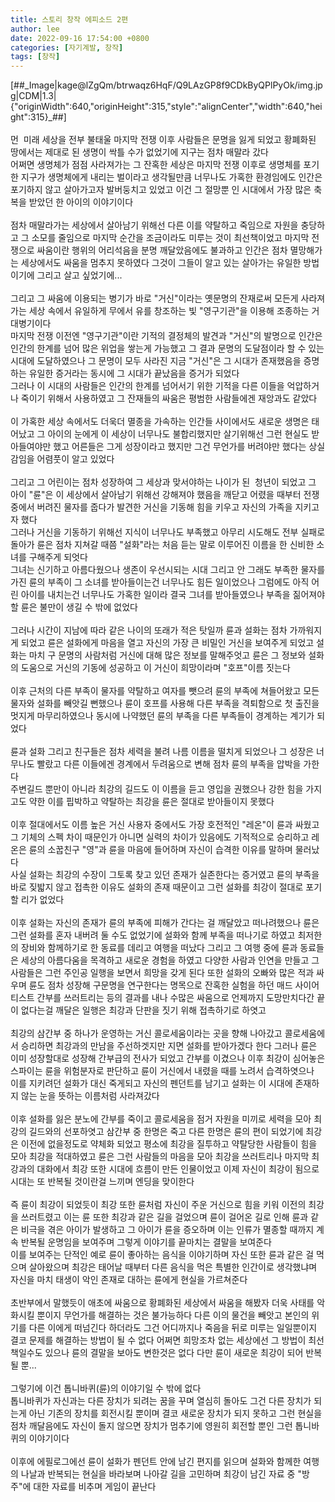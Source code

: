 ```yaml
---
title: 스토리 창작 에피소드 2편
author: lee
date: 2022-09-16 17:54:00 +0800
categories: [자기계발, 창작]
tags: [창작]
---
```


<div data-original-attrs="{&quot;style&quot;:&quot;&quot;}">[##_Image|kage@lZgQm/btrwaqz6HqF/Q9LAzGP8f9CDkByQPlPyOk/img.jpg|CDM|1.3|{"originWidth":640,"originHeight":315,"style":"alignCenter","width":640,"height":315}_##]</div>
<div data-original-attrs="{&quot;style&quot;:&quot;&quot;}">&nbsp;</div>
<div data-original-attrs="{&quot;style&quot;:&quot;&quot;}">먼&nbsp; 미래 세상을 전부 불태울 마지막 전쟁 이후 사람들은 문명을 잃게 되었고 황폐화된 땅에서는 제대로 된 생명이 싹틀 수가 없었기에 지구는 점차 매말라 갔다</div>
<div data-original-attrs="{&quot;style&quot;:&quot;&quot;}">어쩌면 생명체가 점점 사라져가는 그 잔혹한 세상은 마지막 전쟁 이후로 생명체를 포기한 지구가 생명체에게 내리는 벌이라고 생각될만큼 너무나도 가혹한 환경임에도 인간은 포기하지 않고 살아가고자 발버둥치고 있었고 이건 그 절망뿐 인 시대에서 가장 많은 축복을 받았던 한 아이의 이야기이다</div>
<div data-original-attrs="{&quot;style&quot;:&quot;&quot;}">&nbsp;</div>
<div data-original-attrs="{&quot;style&quot;:&quot;&quot;}">점차 매말라가는 세상에서 살아남기 위해선 다른 이를 약탈하고 죽임으로 자원을 충당하고 그 소모를 줄임으로 마지막 순간을 조금이라도 미루는 것이 최선책이었고 마지막 전쟁으로 싸움이란 행위의 어리석음을 분명 깨달았음에도 불과하고 인간은 점차 멸망해가는 세상에서도 싸움을 멈추지 못하였다 그것이 그들이 알고 있는 살아가는 유일한 방법이기에 그리고 살고 싶었기에...</div>
<div data-original-attrs="{&quot;style&quot;:&quot;&quot;}">&nbsp;</div>
<div data-original-attrs="{&quot;style&quot;:&quot;&quot;}">그리고 그 싸움에 이용되는 병기가 바로 "거신"이라는 옛문명의 잔재로써 모든게 사라져가는 세상 속에서 유일하게 무에서 유를 창조하는 빛 "영구기관"을 이용해 조종하는 거대병기이다&nbsp;</div>
<div data-original-attrs="{&quot;style&quot;:&quot;&quot;}">마지막 전쟁 이전엔 "영구기관"이란 기적의 결정체의 발견과 "거신"의 발명으로 인간은 인간의 한계를 넘어 많은 위업을 쌓는게 가능했고 그 결과 문명의 도달점이라 할 수 있는 시대에 도달하였으나 그 문명이 모두 사라진 지금 "거신"은 그 시대가 존재했음을 증명하는 유일한 증거라는 동시에 그 시대가 끝났음을 증거가 되었다&nbsp;</div>
<div data-original-attrs="{&quot;style&quot;:&quot;&quot;}">그러나 이 시대의 사람들은 인간의 한계를 넘어서기 위한 기적을 다른 이들을 억압하거나 죽이기 위해서 사용하였고 그 잔재들의 싸움은 평범한 사람들에겐 재앙과도 같았다</div>
<div data-original-attrs="{&quot;style&quot;:&quot;&quot;}">&nbsp;</div>
<div data-original-attrs="{&quot;style&quot;:&quot;&quot;}">이 가혹한 세상 속에서도 더욱더 멸종을 가속하는 인간들 사이에서도 새로운 생명은 태어났고 그 아이의 눈에게 이 세상이 너무나도 불합리했지만 살기위해선 그런 현실도 받아들여야만 했고 어른들은 그게 성장이라고 했지만 그건 무언가를 버려야만 했다는 상실감임을 어렴풋이 알고 있었다</div>
<div data-original-attrs="{&quot;style&quot;:&quot;&quot;}">&nbsp;</div>
<div data-original-attrs="{&quot;style&quot;:&quot;&quot;}">그리고 그 어린이는 점차 성장하여 그 세상과 맞서야하는 나이가 된&nbsp; 청년이 되었고 그 아이 "륜"은 이 세상에서 살아남기 위해선 강해져야 했음을 깨닫고 어렸을 때부터 전쟁 중에서 버려진 물자를 줍다가 발견한 거신을 기동해 힘을 키우고 자신의 가족을 지키고자 했다</div>
<div data-original-attrs="{&quot;style&quot;:&quot;&quot;}">그러나 거신을 기동하기 위해선 지식이 너무나도 부족했고 아무리 시도해도 전부 실패로 돌아가 륜은 점차 지쳐갈 때쯤 "설화"라는 처음 듣는 말로 이루어진 이름을 한 신비한 소녀를 구해주게 되엇다</div>
<div data-original-attrs="{&quot;style&quot;:&quot;&quot;}">그녀는 신기하고 아름다웠으나 생존이 우선시되는 시대 그리고 안 그래도 부족한 물자를 가진 륜의 부족이 그 소녀를 받아들이는건 너무나도 힘든 일이었으나 그럼에도 아직 어린 아이를 내치는건 너무나도 가혹한 일이라 결국 그녀를 받아들였으나 부족을 짊어져야할 륜은 불만이 생길 수 밖에 없었다</div>
<div data-original-attrs="{&quot;style&quot;:&quot;&quot;}">&nbsp;</div>
<div data-original-attrs="{&quot;style&quot;:&quot;&quot;}">그러나 시간이 지남에 따라 같은 나이의 또래가 적은 탓일까 륜과 설화는 점차 가까워지게 되었고 륜은 설화에게 마음을 열고 자신의 가장 큰 비밀인 거신을 보여주게 되었고 설화는 마치 구 문명의 사람처럼 거신에 대해 많은 정보를 말해주엇고 륜은 그 정보와 설화의 도움으로 거신의 기동에 성공하고 이 거신이 희망이라며 "호프"이름 짓는다</div>
<div data-original-attrs="{&quot;style&quot;:&quot;&quot;}">&nbsp;</div>
<div data-original-attrs="{&quot;style&quot;:&quot;&quot;}">이후 근처의 다른 부족이 물자를 약탈하고 여자를 뺏으려 륜의 부족에 쳐들어왔고 모든 물자와 설화를 빼앗길 뻔했으나 륜이 호프를 사용해 다른 부족을 격퇴함으로 첫 출진을 멋지게 마무리하였으나 동시에 나약했던 륜의 부족을 다른 부족들이 경계하는 계기가 되었다</div>
<div data-original-attrs="{&quot;style&quot;:&quot;&quot;}">&nbsp;</div>
<div data-original-attrs="{&quot;style&quot;:&quot;&quot;}">륜과 설화 그리고 친구들은 점차 세력을 불려 나름 이름을 떨치게 되었으나 그 성장은 너무나도 빨랐고 다른 이들에겐 경계에서 두려움으로 변해 점차 륜의 부족을 압박을 가한다&nbsp;</div>
<div data-original-attrs="{&quot;style&quot;:&quot;&quot;}">주변길드 뿐만이 아니라 최강의 길드도 이 이름을 듣고 영입을 권했으나 강한 힘을 가지고도 약한 이를 핍박하고 약탈하는 최강을 륜은 절대로 받아들이지 못했다</div>
<div data-original-attrs="{&quot;style&quot;:&quot;&quot;}">&nbsp;</div>
<div data-original-attrs="{&quot;style&quot;:&quot;&quot;}">이후 절대에서도 이름 높은 거신 사용자 중에서도 가장 호전적인 "레온"이 륜과 싸웠고 그 기체의 스펙 차이 때문인가 아니면 실력의 차이가 있음에도 기적적으로 승리하고 레온은 륜의 소꿉친구 "영"과 륜을 마음에 들어하며 자신이 습격한 이유를 말하며 물러났다</div>
<div data-original-attrs="{&quot;style&quot;:&quot;&quot;}">사실 설화는 최강의 수장이 그토록 찾고 있던 존재가 실존한다는 증거였고 륜의 부족을 바로 짖밟지 않고 접촉한 이유도 설화의 존재 때문이고 그런 설화를 최강이 절대로 포기할 리가 없었다</div>
<div data-original-attrs="{&quot;style&quot;:&quot;&quot;}">&nbsp;</div>
<div data-original-attrs="{&quot;style&quot;:&quot;&quot;}">이후 설화는 자신의 존재가 륜의 부족에 피해가 간다는 걸 깨달았고 떠나려했으나 륜은 그런 설화를 혼자 내버려 둘 수도 없었기에 설화와 함께 부족을 떠나기로 하였고 최저한의 장비와 함께하기로 한 동료를 데리고 여행을 떠났다 그리고 그 여행 중에 륜과 동료들은 세상의 아름다움을 목격하고 새로운 경험을 하였고 다양한 사람과 인연을 만들고 그 사람들은 그런 주인공 일행을 보면서 희망을 갖게 된다 또한 설화의 오빠와 많은 적과 싸우며 륜도 점차 성장해 구문명을 연구한다는 명목으로 잔혹한 실험을 하던 매드 사이어티스트 간부를 쓰러트리는 등의 결과를 내나 수많은 싸움으로 언제까지 도망만치다간 끝이 없다는걸 깨달은 일행은 최강과 단판을 짓기 위해 접촉하기로 하엿고</div>
<div data-original-attrs="{&quot;style&quot;:&quot;&quot;}">&nbsp;</div>
<div data-original-attrs="{&quot;style&quot;:&quot;&quot;}">최강의 삼간부 중 하나가 운영하는 거신 콜로세움이라는 곳을 향해 나아갔고 콜로세움에서 승리하면 최강과의 만남을 주선하겟지만 지면 설화를 받아가겠다 한다 그러나 륜은 이미 성장할대로 성장해 간부급의 전사가 되었고 간부를 이겼으나 이후 최강이 심어놓은 스파이는 륜을 위험분자로 판단하고 륜이 거신에서 내렸을 때를 노려서 습격하엿으나&nbsp; 이를 지키려던 설화가 대신 죽게되고 자신의 펜던트를 남기고 설화는 이 시대에 존재하지 않는 눈을 뜻하는 이름처럼 사라져갔다</div>
<div data-original-attrs="{&quot;style&quot;:&quot;&quot;}">&nbsp;</div>
<div data-original-attrs="{&quot;style&quot;:&quot;&quot;}">이후 설화를 잃은 분노에 간부를 죽이고 콜로세움을 점거 자원을 미끼로 세력을 모아 최강의 길드와의 선포하엿고 삼간부 중 한명은 죽고 다른 한명은 륜의 편이 되었기에 최강은 이전에 없을정도로 약체화 되었고 평소에 최강을 질투하고 약탈당한 사람들이 힘을 모아 최강을 적대하였고 륜은 그런 사람들의 마음을 모아 최강을 쓰러트리나 마지막 최강과의 대화에서 최강 또한 시대에 흐름이 만든 인물이었고 이제 자신이 최강이 됨으로 시대는 또 반복될 것이란걸 느끼며 엔딩을 맞이한다</div>
<div data-original-attrs="{&quot;style&quot;:&quot;&quot;}">&nbsp;</div>
<div data-original-attrs="{&quot;style&quot;:&quot;&quot;}">즉 륜이 최강이 되었듯이 최강 또한 륜처럼 자신이 주운 거신으로 힘을 키워 이전의 최강을 쓰러트렸고 이는 륜 또한 최강과 같은 길을 걸었으며 륜이 걸어온 길로 인해 륜과 같은 비극을 겪은 아이가 발생하고 그 아이가 륜을 증오하며 이는 인류가 멸종할 때까지 계속 반복될 운명임을 보여주며 그렇게 이야기를 끝마치는 결말을 보여준다</div>
<div data-original-attrs="{&quot;style&quot;:&quot;&quot;}">이를 보여주는 단적인 예로 륜이 좋아하는 음식을 이야기하며 자신 또한 륜과 같은 걸 먹으며 살아왔으며 최강은 태어날 때부터 다른 음식을 먹은 특별한 인간이로 생각했냐며 자신을 마치 태생이 악인 존재로 대하는 륜에게 현실을 가르쳐준다</div>
<div data-original-attrs="{&quot;style&quot;:&quot;&quot;}">&nbsp;</div>
<div data-original-attrs="{&quot;style&quot;:&quot;&quot;}">초반부에서 말했듯이 애초에 싸움으로 황폐화된 세상에서 싸움을 해봤자 더욱 사태를 악화시킬 뿐이지 무언가를 해결하는 것은 불가능하다 다른 이의 물건을 빼앗고 본인의 위기를 다른 이에게 떠넘긴다 하더라도 그건 어디까지나 죽음을 뒤로 미루는 일일뿐이지 결코 문제를 해결하는 방법이 될 수 없다 어쩌면 희망조차 없는 세상에선 그 방법이 최선책일수도 있으나 륜의 결말을 보아도 변한것은 없다 다만 륜이 새로운 최강이 되어 반복될 뿐...</div>
<div data-original-attrs="{&quot;style&quot;:&quot;&quot;}">&nbsp;</div>
<div data-original-attrs="{&quot;style&quot;:&quot;&quot;}">그렇기에 이건 톱니바퀴(륜)의 이야기일 수 밖에 없다&nbsp;</div>
<div data-original-attrs="{&quot;style&quot;:&quot;&quot;}">톱니바퀴가 자신과는 다른 장치가 되려는 꿈을 꾸며 열심히 돌아도 그건 다른 장치가 되는게 아닌 기존의 장치를 회전시킬 뿐이며 결코 새로운 장치가 되지 못하고 그런 현실을 점차 깨달음에도 자신이 돌지 않으면 장치가 멈추기에 영원히 회전할 뿐인 그런 톱니바퀴의 이야기이다</div>
<div data-original-attrs="{&quot;style&quot;:&quot;&quot;}">&nbsp;</div>
<div data-original-attrs="{&quot;style&quot;:&quot;&quot;}">이후에 에필로그에선 륜이 설화가 펜던트 안에 남긴 편지를 읽으며 설화와 함께한 여행의 나날과 반복되는 현실을 바라보며 나아갈 길을 고민하며 최강이 남긴 자료 중 "방주"에 대한 자료를 비추며 게임이 끝난다</div>